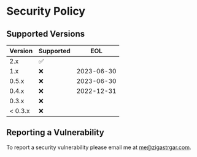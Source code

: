 # Security Policy

## Supported Versions

| Version | Supported          | EOL        |
|---------|--------------------|------------|
| 2.x     | :white_check_mark: ||
| 1.x     | :x:                | 2023-06-30 |
| 0.5.x   | :x:                | 2023-06-30 |
| 0.4.x   | :x:                | 2022-12-31 |
| 0.3.x   | :x:                ||
| < 0.3.x | :x:                ||

## Reporting a Vulnerability

To report a security vulnerability please email me at [me@zigastrgar.com](mailto:me@zigastrgar.com).
